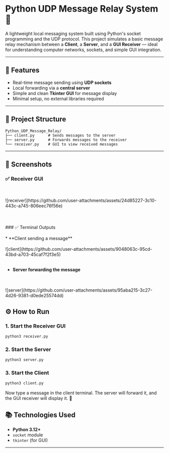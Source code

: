 # Python UDP Message Relay System 🚀

A lightweight local messaging system built using Python's socket programming and the UDP protocol. This project simulates a basic message relay mechanism between a **Client**, a **Server**, and a **GUI Receiver** — ideal for understanding computer networks, sockets, and simple GUI integration.

---

## 🔧 Features

* Real-time message sending using **UDP sockets**
* Local forwarding via a **central server**
* Simple and clean **Tkinter GUI** for message display
* Minimal setup, no external libraries required

---

## 🧱 Project Structure

```plaintext
Python_UDP_Message_Relay/
├── client.py      # Sends messages to the server
├── server.py      # Forwards messages to the receiver
└── receiver.py    # GUI to view received messages
```

---

## 📸 Screenshots

### ✅ Receiver GUI
<br>
<br>
![receiver](https://github.com/user-attachments/assets/24d85227-3c10-443c-a745-806eec76f56e)<br><br>
<br>
<br>
### ✅ Terminal Outputs
<br>
<br>
* **Client sending a message**
<br> 
<br>
![client](https://github.com/user-attachments/assets/9048063c-95cd-43bd-a703-45caf7f2f3e5)
<br>
<br>

* **Server forwarding the message**
<br>
<br>
![server](https://github.com/user-attachments/assets/95aba215-3c27-4d26-9381-d0ede25574dd)
<br>


## ⚙️ How to Run

### 1. Start the Receiver GUI

```bash
python3 receiver.py
```

### 2. Start the Server

```bash
python3 server.py
```

### 3. Start the Client

```bash
python3 client.py
```

Now type a message in the client terminal. The server will forward it, and the GUI receiver will display it. 🎉



## 📚 Technologies Used

* **Python 3.12+**
* `socket` module
* `tkinter` (for GUI)

---
